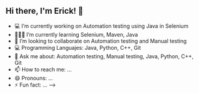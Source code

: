 ## Hi there, I'm Erick! 👋

- 💻 I’m currently working on Automation testing using Java in Selenium
- 👨🏻‍💻 I’m currently learning Selenium, Maven, Java 
- 👯 I’m looking to collaborate on Automation testing and Manual testing
- 💻 Programming Languajes: Java, Python, C++, Git 
- 💬 Ask me about: Automation testing, Manual testing, Java, Python, C++, Git 
- 📫 How to reach me: ...
- 😄 Pronouns: ...
- ⚡ Fun fact: ...
-->
